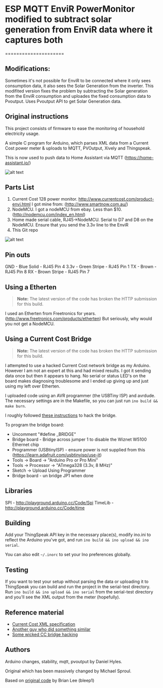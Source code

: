 # ESP MQTT EnviR PowerMonitor modified to subtract solar generation from EnviR data where it captures both
=====================

## Modifications: 
Sometimes it's not possible for EnviR to be connected where it only sees consumption data, it also sees the Solar Generation from the inverter.
This modifited version fixes the problem by subtracting the Solar generation from the EnviR consumption and uploades the fixed consumption data to Pvoutput.
Uses Pvoutput API to get Solar Generation data.

## Original instructions
This project consists of firmware to ease the monitoring of household electricity usage.

A simple C program for Arduino, which parses XML data from a Current Cost power meter & uploads to MQTT, PVOutput, Xively and Thingspeak.

This is now used to push data to Home Assistant via MQTT (https://home-assistant.io/)

![alt text](https://github.com/DotNetDann/arduino-power-monitor/raw/master/EnviR.jpg)

## Parts List

1. Current Cost 128 power monitor.  http://www.currentcost.com/product-envi.html I got mine from: (http://www.smartnow.com.au/)
2. NodeMCU.  I got a nodeMCU from ebay. Less than $10. (http://nodemcu.com/index_en.html)
3. Home made serial cable, RJ45->NodeMCU. Serial to D7 and D8 on the NodeMCU. Ensure that you send the 3.3v line to the EnviR
4. This Git repo

![alt text](https://github.com/DotNetDann/arduino-power-monitor/raw/master/EnviR_WithNodeMCU.jpg)


## Pin outs
GND - Blue Solid - RJ45 Pin 4
3.3v - Green Stripe - RJ45 Pin 1
TX - Brown - RJ45 Pin 8
RX - Brown Stripe - RJ45 Pin 7


## Using a Etherten

> **Note:**
>The latest version of the code has broken the HTTP submission for this build.

I used an Etherten from Freetronics for years. (http://www.freetronics.com/products/etherten)
But seriously, why would you not get a NodeMCU.


## Using a Current Cost Bridge

> **Note:**
>The latest version of the code has broken the HTTP submission for this build.

I attempted to use a hacked Current Cost network bridge as my Arduino. However I am not an expert at this and had mixed results. I got it sending data once but then it appears to hang. No serial or status LED's on the board makes diagnosing troublesome and I ended up giving up and just using my left over Etherten.

I uploaded code using an AVR programmer (the USBTiny ISP) and avrdude. The necessary settings are in the Makefile, so you can just run `ino build && make burn`.

I roughly followed [these instructions](http://john.crouchley.com/blog/archives/722) to hack the bridge.

To program the bridge board:
* Uncomment "#define _BRIDGE"
* Bridge board - Bridge across jumper 1 to disable the Wiznet W5100 Ethernet chip
* Programmer (USBtinyISP) - ensure power is not supplied from this (https://learn.adafruit.com/usbtinyisp/use-it)
* Tools -> Board -> "Arduino Pro or Pro Mini"
* Tools -> Processor -> "ATmega328 (3.3v, 8 MHz)"
* Sketch -> Upload Using Programmer
* Bridge board - un bridge JP1 when done


## Libraries

SPI - http://playground.arduino.cc/Code/Spi
TimeLib - http://playground.arduino.cc/Code/time


## Building

Add your ThingSpeak API key in the necessary place(s), modify ino.ini to reflect the Arduino you've 
got, and run `ino build && ino upload && ino serial`.

You can also edit `~/.inorc` to set your Ino preferences globally.

## Testing

If you want to test your setup without parsing the data or uploading it to ThingSpeak you can build and run the project in the serial-test directory. Run `ino build && ino upload && ino serial` from the serial-test directory and you'll see the XML output from the meter (hopefully).

## Reference material

* [Current Cost XML specification](http://www.currentcost.com/download/Envi%20XML%20v19%20-%202011-01-11.pdf)
* [Another guy who did something similar](http://mungbean.org/blog/?p=477)
* [Some wicked CC bridge hacking](http://john.crouchley.com/blog/archives/722)

## Authors

Arduino changes, stability, mqtt, pvoutput by Daniel Hyles.

Original which has been massively changed by Michael Sproul.

Based on [original code](https://github.com/bleep1/CurrentCostToCosmViaArduino) by Brian Lee (bleep1)
